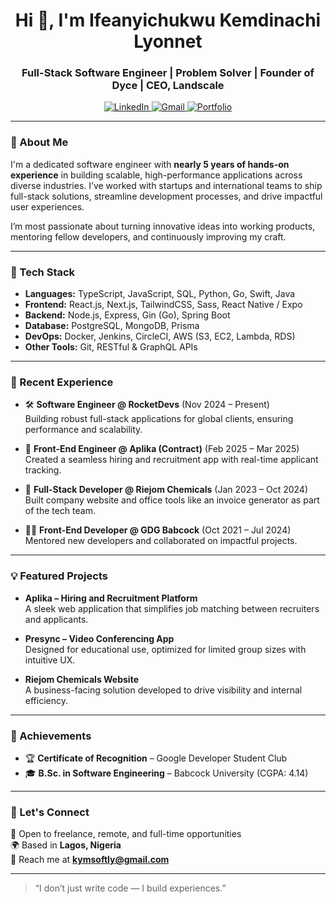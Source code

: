 <h1 align="center">Hi 👋, I'm Ifeanyichukwu Kemdinachi Lyonnet</h1>
<h3 align="center">Full-Stack Software Engineer | Problem Solver | Founder of Dyce | CEO, Landscale </h3>

<p align="center">
  <a href="https://www.linkedin.com/in/kemdinachi-ifeanyi-36487a24a/" target="_blank">
    <img src="https://img.shields.io/badge/LinkedIn-%230077B5.svg?style=for-the-badge&logo=linkedin&logoColor=white" alt="LinkedIn" />
  </a>
  <a href="mailto:kymsoftly@gmail.com" target="_blank">
    <img src="https://img.shields.io/badge/Gmail-D14836?style=for-the-badge&logo=gmail&logoColor=white" alt="Gmail" />
  </a>
  <a href="https://kemdi-ifeanyi.vercel.app/" target="_blank">
    <img src="https://img.shields.io/badge/Portfolio-000?style=for-the-badge&logo=vercel&logoColor=white" alt="Portfolio" />
  </a>
</p>

---

### 💼 About Me
I'm a dedicated software engineer with **nearly 5 years of hands-on experience** in building scalable, high-performance applications across diverse industries. I’ve worked with startups and international teams to ship full-stack solutions, streamline development processes, and drive impactful user experiences.

I’m most passionate about turning innovative ideas into working products, mentoring fellow developers, and continuously improving my craft.

---

### 🧠 Tech Stack

- **Languages:** TypeScript, JavaScript, SQL, Python, Go, Swift, Java  
- **Frontend:** React.js, Next.js, TailwindCSS, Sass, React Native / Expo  
- **Backend:** Node.js, Express, Gin (Go), Spring Boot  
- **Database:** PostgreSQL, MongoDB, Prisma  
- **DevOps:** Docker, Jenkins, CircleCI, AWS (S3, EC2, Lambda, RDS)  
- **Other Tools:** Git, RESTful & GraphQL APIs  

---

### 🌟 Recent Experience

- 🛠 **Software Engineer @ RocketDevs** (Nov 2024 – Present)  
  Building robust full-stack applications for global clients, ensuring performance and scalability.

- 🚀 **Front-End Engineer @ Aplika (Contract)** (Feb 2025 – Mar 2025)  
  Created a seamless hiring and recruitment app with real-time applicant tracking.

- 🧪 **Full-Stack Developer @ Riejom Chemicals** (Jan 2023 – Oct 2024)  
  Built company website and office tools like an invoice generator as part of the tech team.

- 👨‍🏫 **Front-End Developer @ GDG Babcock** (Oct 2021 – Jul 2024)  
  Mentored new developers and collaborated on impactful projects.

---

### 💡 Featured Projects

- **Aplika – Hiring and Recruitment Platform**  
  A sleek web application that simplifies job matching between recruiters and applicants.

- **Presync – Video Conferencing App**  
  Designed for educational use, optimized for limited group sizes with intuitive UX.

- **Riejom Chemicals Website**  
  A business-facing solution developed to drive visibility and internal efficiency.

---

### 📜 Achievements

- 🏆 **Certificate of Recognition** – Google Developer Student Club  
- 🎓 **B.Sc. in Software Engineering** – Babcock University (CGPA: 4.14)

---

### 🤝 Let's Connect

💬 Open to freelance, remote, and full-time opportunities  
🌍 Based in **Lagos, Nigeria**  
📧 Reach me at **kymsoftly@gmail.com**

---

> “I don’t just write code — I build experiences.”

